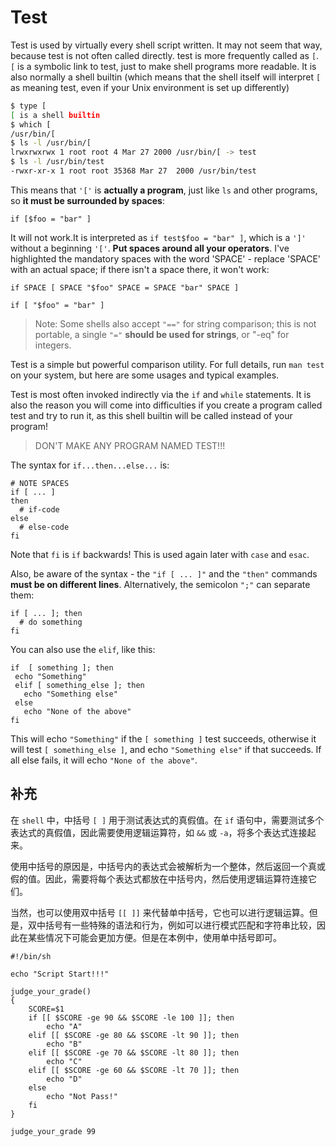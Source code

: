 # Test

Test is used by virtually every shell script written. It may not seem that way, because test is not often called directly. test is more frequently called as `[`. `[` is a symbolic link to test, just to make shell programs more readable. It is also normally a shell builtin (which means that the shell itself will interpret `[` as meaning test, even if your Unix environment is set up differently)

```bash
$ type [
[ is a shell builtin
$ which [
/usr/bin/[
$ ls -l /usr/bin/[
lrwxrwxrwx 1 root root 4 Mar 27 2000 /usr/bin/[ -> test
$ ls -l /usr/bin/test
-rwxr-xr-x 1 root root 35368 Mar 27  2000 /usr/bin/test
```

This means that `'['` is **actually a program**, just like `ls` and other programs, so **it must be surrounded by spaces**:

```shell
if [$foo = "bar" ]
```

It will not work.It is interpreted as `if test$foo = "bar" ]`, which is a `']'` without a beginning `'['`. **Put spaces around all your operators**. I've highlighted the mandatory spaces with the word 'SPACE' - replace 'SPACE' with an actual space; if there isn't a space there, it won't work:

```shell
if SPACE [ SPACE "$foo" SPACE = SPACE "bar" SPACE ]
```

```shell
if [ "$foo" = "bar" ]
```

> Note: Some shells also accept `"=="` for string comparison; this is not portable, a single `"="` **should be used for strings**, or "-eq" for integers.

Test is a simple but powerful comparison utility. For full details, run `man test` on your system, but here are some usages and typical examples.

Test is most often invoked indirectly via the `if` and `while` statements. It is also the reason you will come into difficulties if you create a program called test and try to run it, as this shell builtin will be called instead of your program!

> DON'T MAKE ANY PROGRAM NAMED TEST!!!

The syntax for `if...then...else...` is:

```shell
# NOTE SPACES
if [ ... ]
then
  # if-code
else
  # else-code
fi
```

Note that `fi` is `if` backwards! This is used again later with `case` and `esac`.

Also, be aware of the syntax - the `"if [ ... ]"` and the `"then"` commands **must be on different lines**. Alternatively, the semicolon `";"` can separate them:

```shell
if [ ... ]; then
  # do something
fi
```

You can also use the `elif`, like this:

```shell
if  [ something ]; then
 echo "Something"
 elif [ something_else ]; then
   echo "Something else"
 else
   echo "None of the above"
fi
```

This will echo `"Something"` if the `[ something ]` test succeeds, otherwise it will test `[ something_else ]`, and echo `"Something else"` if that succeeds. If all else fails, it will echo `"None of the above"`.

## 补充

在 `shell` 中，中括号 `[ ]` 用于测试表达式的真假值。在 `if` 语句中，需要测试多个表达式的真假值，因此需要使用逻辑运算符，如 `&&` 或 `-a`，将多个表达式连接起来。

使用中括号的原因是，中括号内的表达式会被解析为一个整体，然后返回一个真或假的值。因此，需要将每个表达式都放在中括号内，然后使用逻辑运算符连接它们。

当然，也可以使用双中括号 `[[ ]]` 来代替单中括号，它也可以进行逻辑运算。但是，双中括号有一些特殊的语法和行为，例如可以进行模式匹配和字符串比较，因此在某些情况下可能会更加方便。但是在本例中，使用单中括号即可。

```shell
#!/bin/sh

echo "Script Start!!!"

judge_your_grade()
{
    SCORE=$1
    if [[ $SCORE -ge 90 && $SCORE -le 100 ]]; then
        echo "A"
    elif [[ $SCORE -ge 80 && $SCORE -lt 90 ]]; then
        echo "B"
    elif [[ $SCORE -ge 70 && $SCORE -lt 80 ]]; then
        echo "C"
    elif [[ $SCORE -ge 60 && $SCORE -lt 70 ]]; then
        echo "D"
    else
        echo "Not Pass!"
    fi
}

judge_your_grade 99
```
